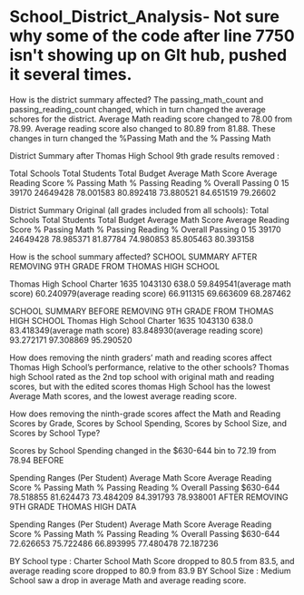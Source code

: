 # School_District_Analysis- Not sure why some of the code after line 7750 isn't showing up on GIt hub, pushed it several times. 


How is the district summary affected?
The passing_math_count and passing_reading_count changed, which in turn changed the average schores for the district. Average Math reading score changed to 78.00 from 78.99. Average reading score also changed to 80.89 from 81.88. These changes in turn changed the %Passing Math and the % Passing Math 

District Summary after Thomas High School 9th grade results removed : 

Total Schools	Total Students	Total Budget	Average Math Score	Average Reading Score	% Passing Math	% Passing Reading	% Overall Passing
0	        15	    39170	        24649428	        78.001583	      80.892418	        73.880521	            84.651519	        79.26602


District Summary Original (all grades included from all schools):
Total Schools	Total Students	Total Budget	Average Math Score	Average Reading Score	% Passing Math	% Passing Reading	% Overall Passing
0     	15	        39170	        24649428	      78.985371	      81.87784	        74.980853           	85.805463       	80.393158




How is the school summary affected?
SCHOOL SUMMARY AFTER REMOVING 9TH GRADE FROM THOMAS HIGH SCHOOL

Thomas High School	Charter	1635	1043130	638.0	59.849541(average math score)	60.240979(average reading score)	66.911315	69.663609	68.287462

SCHOOL SUMMARY BEFORE REMOVING 9TH GRADE FROM THOMAS HIGH SCHOOL
Thomas High School	Charter	1635	1043130	638.0	83.418349(average math score)	83.848930(average reading score)	93.272171	97.308869	95.290520


How does removing the ninth graders’ math and reading scores affect Thomas High School’s performance, relative to the other schools?
Thomas high School rated as the 2nd top school with original math and reading scores, but with the edited scores thomas High School has the lowest Average Math scores, and the lowest average reading score. 

How does removing the ninth-grade scores affect the Math and Reading Scores by Grade, Scores by School Spending, Scores by School Size, and Scores by School Type? 


Scores by School Spending changed in the $630-644 bin to 72.19 from 78.94
BEFORE 
	                              
 Spending Ranges (Per Student)      Average Math Score	Average Reading Score	% Passing Math	% Passing Reading   	% Overall Passing
	$630-644	                              78.518855	        81.624473	            73.484209	        84.391793 	        78.938001
AFTER REMOVING 9TH GRADE THOMAS HIGH DATA 

Spending Ranges (Per Student)      Average Math Score	Average Reading Score	% Passing Math	% Passing Reading   	% Overall Passing
$630-644	                            72.626653	              75.722486	        66.893995     	77.480478	              72.187236

BY School type : Charter School Math Score dropped to 80.5 from 83.5, and average reading score dropped to 80.9 from 83.9
BY School Size : Medium School saw a drop in average Math and average reading score. 
